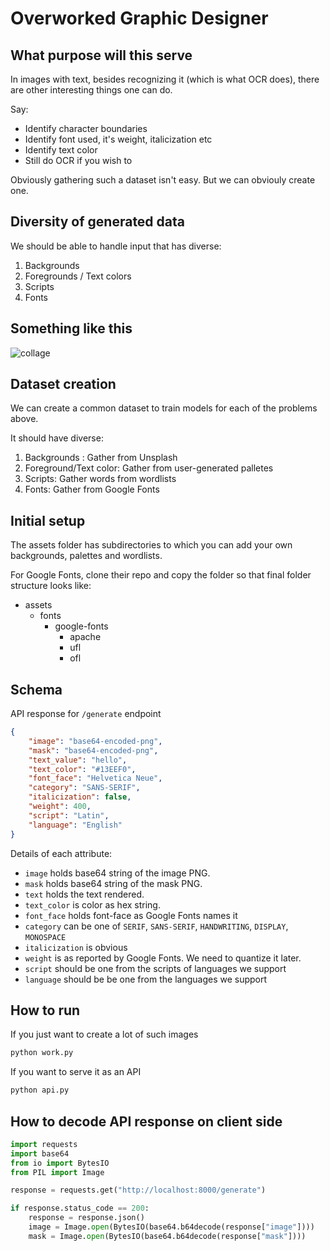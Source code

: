 # Overworked Graphic Designer

## What purpose will this serve

In images with text, besides recognizing it (which is what OCR does), there are other interesting things one can do. 

Say:
- Identify character boundaries
- Identify font used, it's weight, italicization etc
- Identify text color
- Still do OCR if you wish to

Obviously gathering such a dataset isn't easy. But we can obviouly create one.

## Diversity of generated data

We should be able to handle input that has diverse:

1. Backgrounds
2. Foregrounds / Text colors
3. Scripts
4. Fonts

## Something like this
![collage](https://i.imgur.com/gYYVovp.png)


## Dataset creation

We can create a common dataset to train models for each of the problems above.

It should have diverse:

1. Backgrounds : Gather from Unsplash
2. Foreground/Text color: Gather from user-generated palletes
3. Scripts: Gather words from wordlists
4. Fonts: Gather from Google Fonts

## Initial setup

The assets folder has subdirectories to which you can add your own backgrounds, palettes and wordlists.

For Google Fonts, clone their repo and copy the folder so that final folder structure looks like:

- assets 
    - fonts
        - google-fonts
            - apache
            - ufl
            - ofl

## Schema

API response for `/generate` endpoint

```json
{
    "image": "base64-encoded-png",
    "mask": "base64-encoded-png",
    "text_value": "hello",
    "text_color": "#13EEF0",
    "font_face": "Helvetica Neue",
    "category": "SANS-SERIF",
    "italicization": false,
    "weight": 400,
    "script": "Latin",
    "language": "English"
}
```

Details of each attribute:

- `image` holds base64 string of the image PNG.
- `mask` holds base64 string of the mask PNG.
- `text` holds the text rendered.
- `text_color` is color as hex string.
- `font_face` holds font-face as Google Fonts names it
- `category` can be one of `SERIF`, `SANS-SERIF`, `HANDWRITING`, `DISPLAY`, `MONOSPACE`
- `italicization` is obvious
- `weight` is as reported by Google Fonts. We need to quantize it later.
- `script` should be one from the scripts of languages we support
- `language` should be be one from the languages we support


## How to run

If you just want to create a lot of such images
```sh
python work.py
```

If you want to serve it as an API
```sh
python api.py
```

## How to decode API response on client side

```python
import requests
import base64
from io import BytesIO
from PIL import Image

response = requests.get("http://localhost:8000/generate")

if response.status_code == 200:
    response = response.json()
    image = Image.open(BytesIO(base64.b64decode(response["image"])))
    mask = Image.open(BytesIO(base64.b64decode(response["mask"])))


```